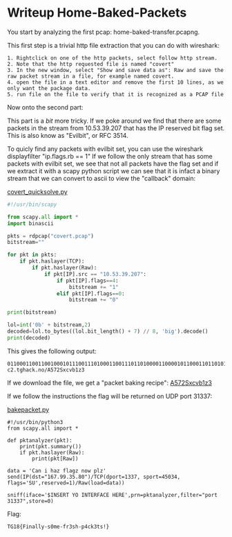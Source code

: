 # Writeup Home-Baked-Packets

You start by analyzing the first pcap: home-baked-transfer.pcapng.

This first step is a trivial http file extraction that you can do with wireshark:

```
1. Rightclick on one of the http packets, select follow http stream.
2. Note that the http requested file is named "covert"
3. In the new window, select "Show and save data as": Raw and save the raw packet stream in a file, for example named covert.
4. open the file in a text editor and remove the first 10 lines, as we only want the package data.
5. run file on the file to verify that it is recognized as a PCAP file
```
Now onto the second part:

This part is a _bit_ more tricky.
If we poke around we find that there are some packets in the stream from 10.53.39.207 that has the IP reserved bit flag set. This is also know as "Evilbit", or RFC 3514.

To quicly find any packets with evilbit set, you can use the wireshark displayfilter "ip.flags.rb == 1"
If we follow the only stream that has some packets with evilbit set, we see that not all packets have the flag set and if we extract it with a scapy python script we can see that it is infact a binary stream that we can convert to ascii to view the "callback" domain:

[covert_quicksolve.py](covert_quicksolve.py)
```python
#!/usr/bin/scapy

from scapy.all import *
import binascii

pkts = rdpcap("covert.pcap")
bitstream=""

for pkt in pkts:
    if pkt.haslayer(TCP):
        if pkt.haslayer(Raw):
            if pkt[IP].src == "10.53.39.207":
                if pkt[IP].flags==4:
                    bitstream += "1"
                elif pkt[IP].flags==0:
                    bitstream += "0"

print(bitstream)

lol=int('0b' + bitstream,2)
decoded=lol.to_bytes((lol.bit_length() + 7) // 8, 'big').decode()
print(decoded)
```

This gives the following output:
```
01100011001100100010111001110100011001110110100001100001011000110110101100101110011011100110111100101111010000010011010100110111001100100101001101111000011000110111011001100010001100010111101000110011
c2.tghack.no/A572Sxcvb1z3
```

If we download the file, we get a "packet baking recipe":
[A572Sxcvb1z3](A572Sxcvb1z3)


If we follow the instructions the flag will be returned on UDP port 31337:

[bakepacket.py](bakepacket.py)
```
#!/usr/bin/python3
from scapy.all import *

def pktanalyzer(pkt):
    print(pkt.summary())
    if pkt.haslayer(Raw):
        print(pkt[Raw])

data = 'Can i haz flagz now plz'
send(IP(dst="167.99.35.80")/TCP(dport=1337, sport=45034, flags='SU',reserved=1)/Raw(load=data))

sniff(iface='$INSERT YO INTERFACE HERE',prn=pktanalyzer,filter="port 31337",store=0)
```


Flag:
```
TG18{Finally-s0me-fr3sh-p4ck3ts!}
```
